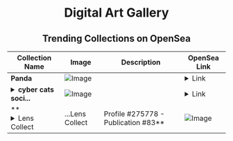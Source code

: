 <div align="center">

# Digital Art Gallery

## Trending Collections on OpenSea

| Collection Name                       | Image                                                                                     | Description                       | OpenSea Link                                                                                          |
|---------------------------------------|-------------------------------------------------------------------------------------------|-----------------------------------|--------------------------------------------------------------------------------------------------------|
| **Panda** | ![Image](https://i.seadn.io/s/raw/files/e90e1f5066fa4d8cd5f9176d8c8606af.jpg?w=500&auto=format?w=200&auto=format) |  | <details><summary>Link</summary>[Panda](https://opensea.io/collection/panda-758)</details> |
| **<details><summary>cyber cats soci...</summary>cyber cats society</details>** | ![Image](https://i.seadn.io/s/raw/files/0c2163aa8401f380357f78ec9696be20.png?w=500&auto=format?w=200&auto=format) |  | <details><summary>Link</summary>[cyber cats society](https://opensea.io/collection/cyber-cats-society)</details> |
| **<details><summary>Lens Collect | ...</summary>Lens Collect | Profile #275778 - Publication #83</details>** | ![Image](https://i.seadn.io/s/raw/files/a625014fa253c918629ebc357284364f.jpg?w=500&auto=format?w=200&auto=format) |  | <details><summary>Link</summary>[Lens Collect | Profile #275778 - Publication #83](https://opensea.io/collection/lens-collect-profile-275778-publication-83)</details> |

</div>